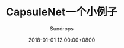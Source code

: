 ---
layout:     post
title:      "CapsuleNet一个小例子"
csdn-url:   "https://blog.csdn.net/u013010889/article/details/78947663"
date:       2018-01-01 12:00:00+0800
author:     "Sundrops"
header-img: "img/home-bg-faye.png"
catalog: true
tags:
    - deep learning基础学习
---